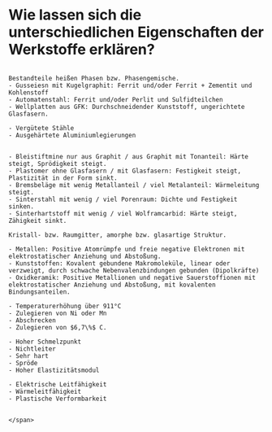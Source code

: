 # Wie lassen sich die unterschiedlichen Eigenschaften der Werkstoffe erklären?

```{dropdown} Wie heißen im Lichtmikroskop erkennbaren Bestandteilen des Gefüges? Welche können auftreten in Gusseisen mit Kugelgraphit, Automatenstahl und Wellplatten aus GFK?

Bestandteile heißen Phasen bzw. Phasengemische.
- Gusseiesn mit Kugelgraphit: Ferrit und/oder Ferrit + Zementit und Kohlenstoff
- Automatenstahl: Ferrit und/oder Perlit und Sulfidteilchen
- Wellplatten aus GFK: Durchschneidender Kunststoff, ungerichtete Glasfasern.
```

```{dropdown} Zwei Werkstoffgruppen mit Gefügen, deren Phasen sich nicht mehr mit dem Lichtmikroskop auflösen lassen.
- Vergütete Stähle
- Ausgehärtete Aluminiumlegierungen
```


```{dropdown} Untersuchen von wesentlichen Eigenschaften, wenn das Gefüge der ausgeführten Werkstoffe wie angegeben verändert wird. Bleistiftmine nur aus Graphit / aus Graphit mit Tonanteil, Plastomer ohne Glasfasern / mit Glasfasern, Bremsbeläge mit wenig Metallanteil / viel Metalanteil, Sinterstahl mit wenig / viel Porenraum, Sinterhartstoff mit wenig / viel Wolframcarbid

- Bleistiftmine nur aus Graphit / aus Graphit mit Tonanteil: Härte steigt, Sprödigkeit steigt.
- Plastomer ohne Glasfasern / mit Glasfasern: Festigkeit steigt, Plastizität in der Form sinkt.
- Bremsbeläge mit wenig Metallanteil / viel Metalanteil: Wärmeleitung steigt.
- Sinterstahl mit wenig / viel Porenraum: Dichte und Festigkeit sinken.
- Sinterhartstoff mit wenig / viel Wolframcarbid: Härte steigt, Zähigkeit sinkt.
```

```{dropdown} Wie heißen die darstellbaren Feinstrukturen der Werkstoffe?
Kristall- bzw. Raumgitter, amorphe bzw. glasartige Struktur.
```

```{dropdown} Welche Bausteine können prinzipiell ein Kristallgitter bilden? Welche Kräfte halten sie zusammen bei Metallen, Kunststoffen und Oxidkeramik?
- Metallen: Positive Atomrümpfe und freie negative Elektronen mit elektrostatischer Anziehung und Abstoßung.
- Kunststoffen: Kovalent gebundene Makromoleküle, linear oder verzweigt, durch schwache Nebenvalenzbindungen gebunden (Dipolkräfte)
- Oxidkeramik: Positive Metallionen und negative Sauerstoffionen mit elektrostatischer Anziehung und Abstoßung, mit kovalenten Bindungsanteilen.
```

```{dropdown} Eisen hat ein kubisch-raumzentriertes Gitter, Welche vier Möglickeiten gibt es, andere Gitter auf Eisenbasis zu erhalten?
- Temperaturerhöhung über 911°C
- Zulegieren von Ni oder Mn
- Abschrecken 
- Zulegieren von $6,7\%$ C. 
```

```{dropdown} Nennen von typischen Eigenschaften eines Stoffes, der nur durch kovalente Bindungen gebunden ist.
- Hoher Schmelzpunkt
- Nichtleiter
- Sehr hart
- Spröde
- Hoher Elastizitätsmodul
```

```{dropdown} Nennen von typischen Eigenschaften eines Stoffes, der nur durch metallische Bindungen gebunden ist.
- Elektrische Leitfähigkeit
- Wärmeleitfähigkeit
- Plastische Verformbarkeit
```

```{dropdown} <span style="color:red"> Wie unterscheidet sich ein chemisches Element grundsätzlich von anderen?

</span>
```